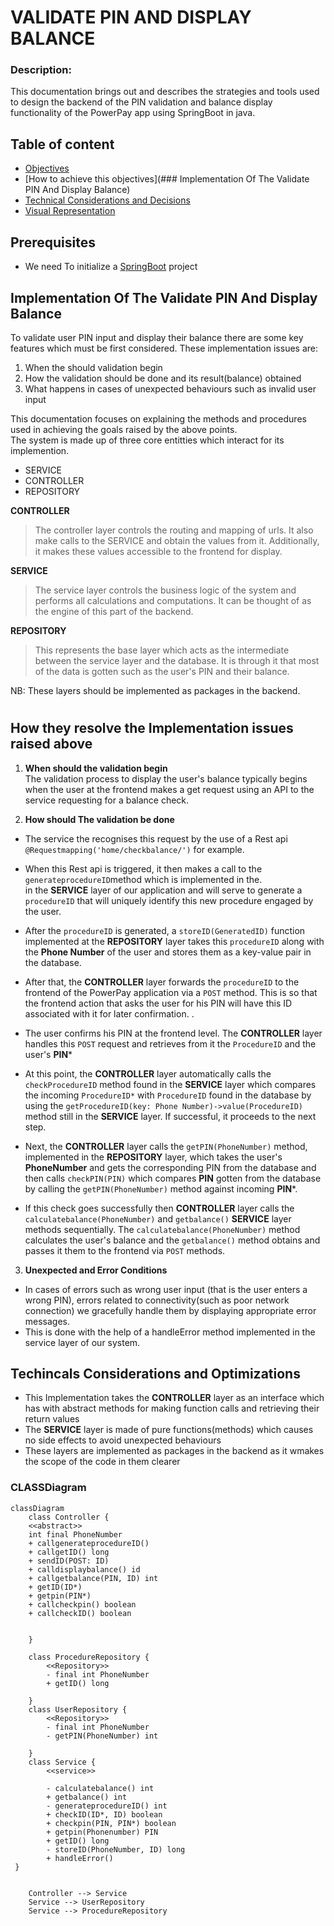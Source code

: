 
# VALIDATE PIN AND DISPLAY BALANCE 
### Description:
This documentation brings out and describes the strategies and tools used to design the backend of the PIN validation and balance display functionality of the PowerPay app using SpringBoot in java.
        
## Table of content
- [Objectives](#description)
- [How to achieve this objectives](### Implementation Of The Validate PIN And Display Balance)
- [Technical Considerations and Decisions](#TechincalsConsiderations)
- [Visual Representation](#ClASSDiagram)


## Prerequisites
- We need To initialize a [SpringBoot](https://start.spring.io/)
project


## Implementation Of The Validate PIN And Display Balance

To validate user PIN input and display their balance there are some key <br>
features which must be first considered. These implementation issues are:

1. When the should validation begin
2. How the validation should be done and its result(balance) obtained
3. What happens in cases of unexpected behaviours such as invalid user input

This documentation focuses on explaining the methods and procedures used in achieving the goals raised by the above points.<br>
The system is made up of three core entitties which interact for its implemention.<br>
- SERVICE
- CONTROLLER
- REPOSITORY

**CONTROLLER**
>The controller layer controls the routing and mapping of urls. It also make calls to the SERVICE and obtain the values from it.
>Additionally, it makes these values accessible to the frontend for display.

**SERVICE**
>The service layer controls the business logic of the system and performs all calculations and computations.
>It can be thought of as the engine of this part of the backend.

**REPOSITORY**
>This represents the base layer which acts as the intermediate between the service layer and the database. It is through it that most of the data is gotten such as the user's PIN and their balance.

NB: These layers should be implemented as packages in the backend.
#
## How they resolve the Implementation issues raised above
                    
 1. **When should the validation begin**<br>
    The validation process to display the user's balance typically begins when the user at the frontend makes a get request using an API to the service requesting for a balance check.
    
 2. **How should The validation be done**<br>
   - The service the recognises this request by the use of a Rest api ``` @Requestmapping('home/checkbalance/')``` for example.<br>

   - When this Rest api is triggered, it then makes a call to the ``` generateprocedureID```method which is implemented in the.<br>
 in the **SERVICE** layer of our application and will serve to generate a ```procedureID``` that will uniquely identify this new procedure engaged by the user.
   - After the ```procedureID``` is generated, a ```storeID(GeneratedID)``` function implemented at the **REPOSITORY** layer takes this ```procedureID``` along with the **Phone Number** of the user and stores them as a key-value pair in the database.

   - After that, the **CONTROLLER** layer forwards the ```procedureID```  to the frontend of the PowerPay application via a ```POST``` method. This is so that the frontend action that asks the user for his PIN will have this ID associated with it for later confirmation.
.<br>
  - The user confirms his PIN at the frontend level. The **CONTROLLER** layer handles this ```POST``` request and retrieves from it the ```ProcedureID``` and the user's **PIN*** 

  - At this point, the **CONTROLLER** layer automatically calls the ```checkProcedureID``` method found in the **SERVICE** layer which compares the incoming ```ProcedureID*``` with ```ProcedureID``` found in the database  by using the ```getProcedureID(key: Phone Number)->value(ProcedureID)``` method still in the **SERVICE** layer. If successful, it proceeds to the next step.

  - Next, the **CONTROLLER** layer calls the ```getPIN(PhoneNumber)``` method, implemented in the **REPOSITORY** layer, which takes the user's **PhoneNumber** and gets the corresponding PIN from the database and then calls ```checkPIN(PIN)``` which compares **PIN** gotten from the database by calling the ```getPIN(PhoneNumber)``` method against incoming **PIN***.<br>
 
  - If this check goes successfully then **CONTROLLER** layer calls the ```calculatebalance(PhoneNumber)``` and ```getbalance()``` **SERVICE** layer methods sequentially. The ```calculatebalance(PhoneNumber)``` method calculates the user's balance and the ```getbalance()``` method obtains and passes it them to the frontend via ```POST``` methods.<br>

3. **Unexpected and Error Conditions**<br>
  - In cases of errors such as wrong user input (that is the user enters a wrong PIN), errors related to connectivity(such as poor network connection) we gracefully handle them by displaying appropriate error messages.
  - This is done with the help of a handleError method implemented in the service layer of our system.
    

 ## Techincals Considerations and Optimizations
- This Implementation takes the **CONTROLLER** layer as an interface which has with abstract methods for making function calls and retrieving their return values
- The **SERVICE** layer is made of pure functions(methods) which causes no side effects to avoid unexpected behaviours
- These layers are implemented as packages in the backend as it wmakes the scope of the code in them clearer
###                                             CLASSDiagram

```mermaid
classDiagram
    class Controller {
    <<abstract>> 
    int final PhoneNumber
    + callgenerateprocedureID()
    + callgetID() long
    + sendID(POST: ID)
    + calldisplaybalance() id
    + callgetbalance(PIN, ID) int
    + getID(ID*)
    + getpin(PIN*)
    + callcheckpin() boolean
    + callcheckID() boolean


    }

    class ProcedureRepository {
        <<Repository>>
        - final int PhoneNumber
        + getID() long
     
    }
    class UserRepository {
        <<Repository>>
        - final int PhoneNumber
        - getPIN(PhoneNumber) int
        
    }
    class Service {
        <<service>>

        - calculatebalance() int
        + getbalance() int
        - generateprocedureID() int
        + checkID(ID*, ID) boolean
        + checkpin(PIN, PIN*) boolean
        + getpin(Phonenumber) PIN
        + getID() long
        - storeID(PhoneNumber, ID) long
        + handleError()
 }
  
    
    Controller --> Service
    Service --> UserRepository
    Service --> ProcedureRepository

   
    
    
```
